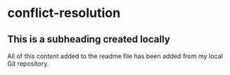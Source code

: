 # conflict-resolution

## This is a subheading created locally

 All of this content added to the readme file has been added from my local Git repository.